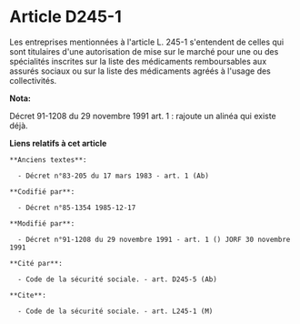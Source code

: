 # Article D245-1

Les entreprises mentionnées à l'article L. 245-1 s'entendent de celles qui sont titulaires d'une autorisation de mise sur le
marché pour une ou des spécialités inscrites sur la liste des médicaments remboursables aux assurés sociaux ou sur la liste
des médicaments agréés à l'usage des collectivités.

**Nota:**

Décret 91-1208 du 29 novembre 1991 art. 1 : rajoute un alinéa qui existe déjà.

**Liens relatifs à cet article**

	**Anciens textes**:

	  - Décret n°83-205 du 17 mars 1983 - art. 1 (Ab)

	**Codifié par**:

	  - Décret n°85-1354 1985-12-17

	**Modifié par**:

	  - Décret n°91-1208 du 29 novembre 1991 - art. 1 () JORF 30 novembre 1991

	**Cité par**:

	  - Code de la sécurité sociale. - art. D245-5 (Ab)

	**Cite**:

	  - Code de la sécurité sociale. - art. L245-1 (M)

